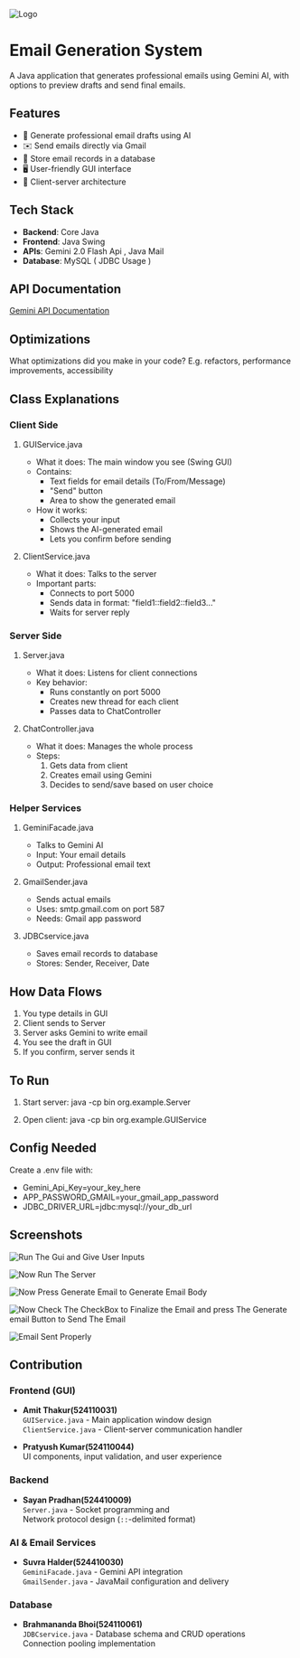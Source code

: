
![Logo](https://logos-download.com/wp-content/uploads/2016/10/Java_logo_icon.png)
# Email Generation System

A Java application that generates professional emails using Gemini AI, with options to preview drafts and send final emails.


## Features
- 📧 Generate professional email drafts using AI
- ✉️ Send emails directly via Gmail
- 💾 Store email records in a database
- 🖥️ User-friendly GUI interface
- 🔄 Client-server architecture


## Tech Stack

- **Backend**: Core Java
- **Frontend**: Java Swing
- **APIs**: Gemini 2.0 Flash Api , Java Mail
- **Database**: MySQL ( JDBC Usage )




## API Documentation

[Gemini API Documentation](https://ai.google.dev/gemini-api/docs)


## Optimizations

What optimizations did you make in your code? E.g. refactors, performance improvements, accessibility



## Class Explanations

### Client Side
1. GUIService.java
   - What it does: The main window you see (Swing GUI)
   - Contains:
     * Text fields for email details (To/From/Message)
     * "Send" button
     * Area to show the generated email
   - How it works:
     * Collects your input
     * Shows the AI-generated email
     * Lets you confirm before sending

2. ClientService.java
   - What it does: Talks to the server
   - Important parts:
     * Connects to port 5000
     * Sends data in format: "field1::field2::field3..."
     * Waits for server reply

### Server Side
1. Server.java
   - What it does: Listens for client connections
   - Key behavior:
     * Runs constantly on port 5000
     * Creates new thread for each client
     * Passes data to ChatController

2. ChatController.java
   - What it does: Manages the whole process
   - Steps:
     1. Gets data from client
     2. Creates email using Gemini
     3. Decides to send/save based on user choice

### Helper Services
1. GeminiFacade.java
   - Talks to Gemini AI
   - Input: Your email details
   - Output: Professional email text

2. GmailSender.java
   - Sends actual emails
   - Uses: smtp.gmail.com on port 587
   - Needs: Gmail app password

3. JDBCservice.java
   - Saves email records to database
   - Stores: Sender, Receiver, Date

## How Data Flows
1. You type details in GUI
2. Client sends to Server
3. Server asks Gemini to write email
4. You see the draft in GUI
5. If you confirm, server sends it

## To Run
1. Start server:
   java -cp bin org.example.Server

2. Open client:
   java -cp bin org.example.GUIService

## Config Needed
Create a .env file with:
- Gemini_Api_Key=your_key_here
- APP_PASSWORD_GMAIL=your_gmail_app_password
- JDBC_DRIVER_URL=jdbc:mysql://your_db_url

## Screenshots

![Run The Gui and Give User Inputs](https://github.com/SuvraHalder/AI-EMAIL-GENERATOR-JAVA-PROJECT-/blob/921f32ee5de3d9a4debd503b6b6185607e452449/Screenshot%202025-04-02%20131013.png)

![Now Run The Server](https://github.com/SuvraHalder/AI-EMAIL-GENERATOR-JAVA-PROJECT-/blob/921f32ee5de3d9a4debd503b6b6185607e452449/Screenshot%202025-04-02%20131135.png)

![Now Press Generate Email to Generate Email Body](https://github.com/SuvraHalder/AI-EMAIL-GENERATOR-JAVA-PROJECT-/blob/921f32ee5de3d9a4debd503b6b6185607e452449/Screenshot%202025-04-02%20131351.png)

![Now Check The CheckBox to Finalize the Email and press The Generate email Button to Send The Email](https://github.com/SuvraHalder/AI-EMAIL-GENERATOR-JAVA-PROJECT-/blob/921f32ee5de3d9a4debd503b6b6185607e452449/Screenshot%202025-04-02%20131359.png)

![Email Sent Properly](https://github.com/SuvraHalder/AI-EMAIL-GENERATOR-JAVA-PROJECT-/blob/921f32ee5de3d9a4debd503b6b6185607e452449/Screenshot%202025-04-02%20131438.png)
## Contribution

### Frontend (GUI)
- **Amit Thakur(524110031)**  
  `GUIService.java` - Main application window design  
  `ClientService.java` - Client-server communication handler

- **Pratyush Kumar(524110044)**  
  UI components, input validation, and user experience

### Backend
- **Sayan Pradhan(524410009)**  
  `Server.java` - Socket programming and   
  Network protocol design (`::`-delimited format)

### AI & Email Services
- **Suvra Halder(524410030)**  
  `GeminiFacade.java` - Gemini API integration  
  `GmailSender.java` - JavaMail configuration and delivery

### Database
- **Brahmananda Bhoi(524110061)**  
  `JDBCservice.java` - Database schema and CRUD operations  
  Connection pooling implementation



